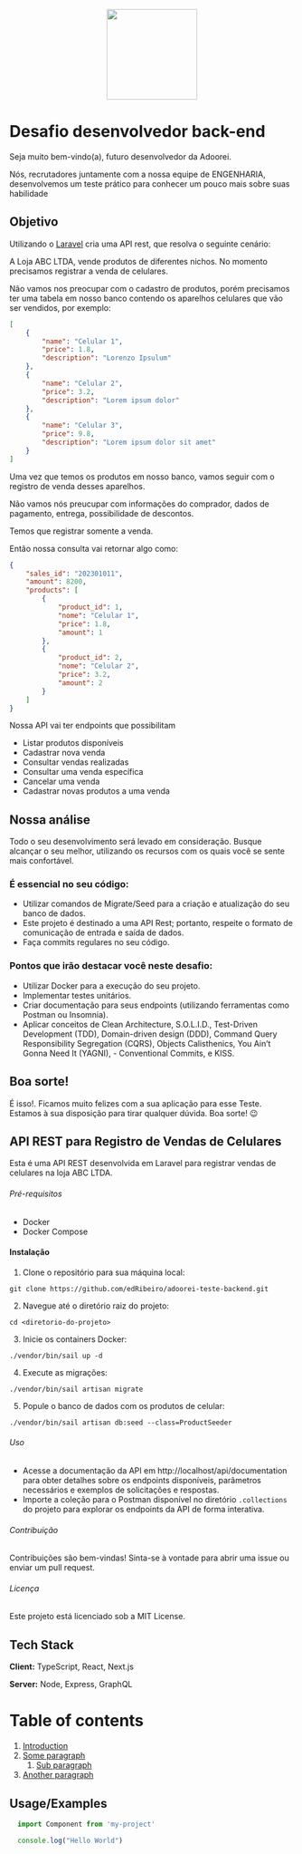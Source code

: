 <p align="center">
<a href="hhttps://www.adoorei.com.br/" target="_blank">
<img src="https://adoorei.s3.us-east-2.amazonaws.com/images/loje_teste_logoadoorei_1662476663.png" width="160"></a>
</p>

# Desafio desenvolvedor back-end

Seja muito bem-vindo(a), futuro desenvolvedor da Adoorei.

Nós, recrutadores juntamente com a nossa equipe de ENGENHARIA, desenvolvemos um teste prático para conhecer um pouco mais sobre suas habilidade

## Objetivo

Utilizando o <a href=“https://laravel.com/docs/10.x“>Laravel</a> cria uma API rest, que resolva o seguinte cenário:

A Loja ABC LTDA, vende produtos de diferentes nichos. No momento precisamos registrar a venda de celulares.

Não vamos nos preocupar com o cadastro de produtos, porém precisamos ter uma tabela em nosso banco contendo os aparelhos celulares que vão ser vendidos, por exemplo:

```json
[
    {
        "name": "Celular 1",
        "price": 1.8,
        "description": "Lorenzo Ipsulum"
    },
    {
        "name": "Celular 2",
        "price": 3.2,
        "description": "Lorem ipsum dolor"
    },
    {
        "name": "Celular 3",
        "price": 9.8,
        "description": "Lorem ipsum dolor sit amet"
    }
]
```

Uma vez que temos os produtos em nosso banco, vamos seguir com o registro de venda desses aparelhos.

Não vamos nós preucupar com informações do comprador, dados de pagamento, entrega, possibilidade de descontos.

Temos que registrar somente a venda.

Então nossa consulta vai retornar algo como:

```json
{
    "sales_id": "202301011",
    "amount": 8200,
    "products": [
        {
            "product_id": 1,
            "nome": "Celular 1",
            "price": 1.8,
            "amount": 1
        },
        {
            "product_id": 2,
            "nome": "Celular 2",
            "price": 3.2,
            "amount": 2
        }
    ]
}
```

Nossa API vai ter endpoints que possibilitam

-   Listar produtos disponíveis
-   Cadastrar nova venda
-   Consultar vendas realizadas
-   Consultar uma venda específica
-   Cancelar uma venda
-   Cadastrar novas produtos a uma venda

## Nossa análise

Todo o seu desenvolvimento será levado em consideração. Busque alcançar o seu melhor, utilizando os recursos com os quais você se sente mais confortável.

### É essencial no seu código:

-   Utilizar comandos de Migrate/Seed para a criação e atualização do seu banco de dados.
-   Este projeto é destinado a uma API Rest; portanto, respeite o formato de comunicação de entrada e saída de dados.
-   Faça commits regulares no seu código.

### Pontos que irão destacar você neste desafio:

-   Utilizar Docker para a execução do seu projeto.
-   Implementar testes unitários.
-   Criar documentação para seus endpoints (utilizando ferramentas como Postman ou Insomnia).
-   Aplicar conceitos de Clean Architecture, S.O.L.I.D., Test-Driven Development (TDD), Domain-driven design (DDD), Command Query Responsibility Segregation (CQRS), Objects Calisthenics, You Ain’t Gonna Need It (YAGNI), - Conventional Commits, e KISS.

## Boa sorte!

É isso!. Ficamos muito felizes com a sua aplicação para esse Teste. Estamos à sua disposição para tirar qualquer dúvida. Boa sorte! 😉

## API REST para Registro de Vendas de Celulares

Esta é uma API REST desenvolvida em Laravel para registrar vendas de celulares na loja ABC LTDA.

###### Pré-requisitos
- Docker
- Docker Compose

#### Instalação
1. Clone o repositório para sua máquina local:

```
git clone https://github.com/edRibeiro/adoorei-teste-backend.git 
```

2. Navegue até o diretório raiz do projeto:
```
cd <diretorio-do-projeto>
```

3. Inicie os containers Docker:
```
./vendor/bin/sail up -d

```

4. Execute as migrações:

```./vendor/bin/sail artisan migrate```

5. Popule o banco de dados com os produtos de celular:

```./vendor/bin/sail artisan db:seed --class=ProductSeeder```

###### Uso
- Acesse a documentação da API em http://localhost/api/documentation para obter detalhes sobre os endpoints disponíveis, parâmetros necessários e exemplos de solicitações e respostas.
- Importe a coleção para o Postman disponível no diretório ```.collections``` do projeto para explorar os endpoints da API de forma interativa.

###### Contribuição
Contribuições são bem-vindas! Sinta-se à vontade para abrir uma issue ou enviar um pull request.

###### Licença
Este projeto está licenciado sob a MIT License.

## Tech Stack  
**Client:** TypeScript, React, Next.js  

**Server:** Node, Express, GraphQL  

# Table of contents  
1. [Introduction](#introduction)  
2. [Some paragraph](#paragraph1)  
    1. [Sub paragraph](#subparagraph1)  
3. [Another paragraph](#paragraph2)  

## Usage/Examples  
~~~javascript  
  import Component from 'my-project'

  console.log("Hello World")
~~~  
